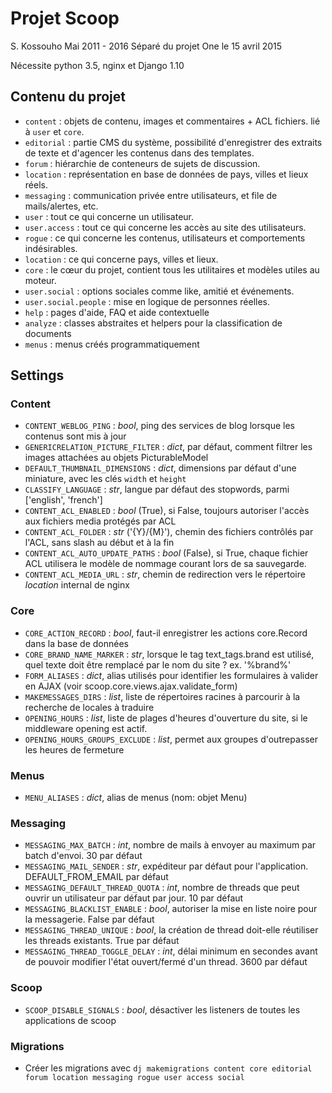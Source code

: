 # Projet Scoop
S. Kossouho
Mai 2011 - 2016
Séparé du projet One le 15 avril 2015

Nécessite python 3.5, nginx et Django 1.10

## Contenu du projet
- `content` : objets de contenu, images et commentaires + ACL fichiers. lié à `user` et `core`.
- `editorial` : partie CMS du système, possibilité d'enregistrer des extraits de texte et d'agencer les contenus dans des templates.
- `forum` : hiérarchie de conteneurs de sujets de discussion.
- `location` : représentation en base de données de pays, villes et lieux réels.
- `messaging` : communication privée entre utilisateurs, et file de mails/alertes, etc.
- `user` : tout ce qui concerne un utilisateur.
- `user.access` : tout ce qui concerne les accès au site des utilisateurs.
- `rogue` : ce qui concerne les contenus, utilisateurs et comportements indésirables.
- `location` : ce qui concerne pays, villes et lieux.
- `core` : le cœur du projet, contient tous les utilitaires et modèles utiles au moteur.
- `user.social` : options sociales comme like, amitié et événements.
- `user.social.people` : mise en logique de personnes réelles.
- `help` : pages d'aide, FAQ et aide contextuelle
- `analyze` : classes abstraites et helpers pour la classification de documents
- `menus` : menus créés programmatiquement 

## Settings

### Content
- `CONTENT_WEBLOG_PING` : *bool*, ping des services de blog lorsque les contenus sont mis à jour
- `GENERICRELATION_PICTURE_FILTER` : *dict*, par défaut, comment filtrer les images attachées au objets PicturableModel
- `DEFAULT_THUMBNAIL_DIMENSIONS` : *dict*, dimensions par défaut d'une miniature, avec les clés `width` et `height`
- `CLASSIFY_LANGUAGE` : *str*, langue par défaut des stopwords, parmi ['english', 'french']
- `CONTENT_ACL_ENABLED` : *bool* (True), si False, toujours autoriser l'accès aux fichiers media protégés par ACL 
- `CONTENT_ACL_FOLDER` : *str* ('{Y}/{M}'), chemin des fichiers contrôlés par l'ACL, sans slash au début et à la fin 
- `CONTENT_ACL_AUTO_UPDATE_PATHS` : *bool* (False), si True, chaque fichier ACL utilisera le modèle de nommage courant lors de sa sauvegarde.
- `CONTENT_ACL_MEDIA_URL` : *str*, chemin de redirection vers le répertoire _location_ internal de nginx

### Core
- `CORE_ACTION_RECORD` : *bool*, faut-il enregistrer les actions core.Record dans la base de données
- `CORE_BRAND_NAME_MARKER` : *str*, lorsque le tag text_tags.brand est utilisé, quel texte doit être remplacé par le nom du site ? ex. '%brand%'
- `FORM_ALIASES` : *dict*, alias utilisés pour identifier les formulaires à valider en AJAX (voir scoop.core.views.ajax.validate_form)
- `MAKEMESSAGES_DIRS` : *list*, liste de répertoires racines à parcourir à la recherche de locales à traduire
- `OPENING_HOURS` : *list*, liste de plages d'heures d'ouverture du site, si le middleware opening est actif.
- `OPENING_HOURS_GROUPS_EXCLUDE` : *list*, permet aux groupes d'outrepasser les heures de fermeture

### Menus
- `MENU_ALIASES` : *dict*, alias de menus (nom: objet Menu)

### Messaging
- `MESSAGING_MAX_BATCH` : *int*, nombre de mails à envoyer au maximum par batch d'envoi. 30 par défaut
- `MESSAGING_MAIL_SENDER` : *str*, expéditeur par défaut pour l'application. DEFAULT_FROM_EMAIL par défaut
- `MESSAGING_DEFAULT_THREAD_QUOTA` : *int*, nombre de threads que peut ouvrir un utilisateur par défaut par jour. 10 par défaut
- `MESSAGING_BLACKLIST_ENABLE` : *bool*, autoriser la mise en liste noire pour la messagerie. False par défaut
- `MESSAGING_THREAD_UNIQUE` : *bool*, la création de thread doit-elle réutiliser les threads existants. True par défaut
- `MESSAGING_THREAD_TOGGLE_DELAY` : *int*, délai minimum en secondes avant de pouvoir modifier l'état ouvert/fermé d'un thread. 3600 par défaut

### Scoop
- `SCOOP_DISABLE_SIGNALS` : *bool*, désactiver les listeners de toutes les applications de scoop

### Migrations
- Créer les migrations avec ```dj makemigrations content core editorial forum location messaging rogue user access social```

